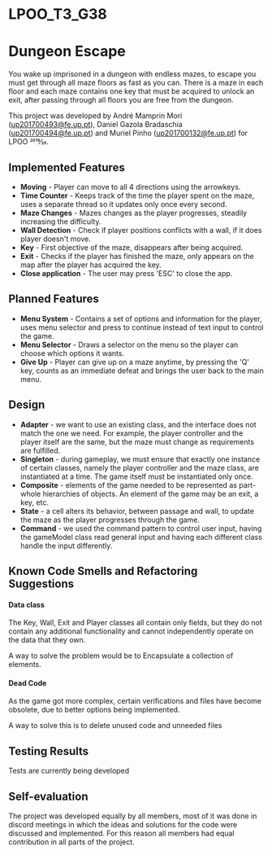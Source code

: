 # LPOO_T3_G38

# Dungeon Escape


You wake up imprisoned in a dungeon with endless mazes, to escape you must get through all maze floors as fast as you can. There is a maze in each floor and each maze contains one key that must be acquired to unlock an exit, after passing through all floors you are free from the dungeon.

This project was developed by André Mamprin Mori (up201700493@fe.up.pt), Daniel Gazola Bradaschia (up201700494@fe.up.pt) and Muriel Pinho (up201700132@fe.up.pt) for LPOO 2019⁄20.

## Implemented Features


* **Moving** - Player can move to all 4 directions using the arrowkeys.
* **Time Counter** - Keeps track of the time the player spent on the maze, uses a separate thread so it updates only once every second.
* **Maze Changes** - Mazes changes as the player progresses, steadily increasing the difficulty.
* **Wall Detection**  - Check if player positions conflicts with a wall, if it does player doesn't move.
* **Key** - First objective of the maze, disappears after being acquired.
* **Exit** - Checks if the player has finished the maze, only appears on the map after the player has acquired the key.    
* **Close application** - The user may press 'ESC' to close the app.

## Planned Features

* **Menu System** - Contains a set of options and information for the player, uses menu selector and press to continue instead of text input to control the game.
* **Menu Selector** - Draws a selector on the menu so the player can choose which options it wants.
* **Give Up** - Player can give up on a maze anytime, by pressing the 'Q' key, counts as an immediate defeat and brings the user back to the main menu.

## Design

* **Adapter** - we want to use an existing class, and the interface does not match the one we need. For example, the player controller and the player itself are the same, but the maze must change as requirements are fulfilled.
* **Singleton** - during gameplay, we must ensure that exactly one instance of certain classes, namely the player controller and the maze class, are instantiated at a time. The game itself must be instantiated only once.
* **Composite** - elements of the game needed to be represented as part-whole hierarchies of objects. An element of the game may be an exit, a key, etc.
* **State** - a cell alters its behavior, between passage and wall, to update the maze as the player progresses through the game.
* **Command** - we used the command pattern to control user input, having the gameModel class read general input and having each different class handle the input differently.

## Known Code Smells and Refactoring Suggestions
  

#### Data class

The Key, Wall, Exit and Player classes all contain only fields, but they do not contain any additional functionality and cannot independently operate on the data that they own.

A way to solve the problem would be to Encapsulate a collection of elements.

#### Dead Code

As the game got more complex, certain verifications and files have become obsolete, due to better options being implemented.

A way to solve this is to delete unused code and unneeded files

## Testing Results

Tests are currently being developed

## Self-evaluation

The project was developed equally by all members, most of it was done in discord meetings in which the ideas and solutions for the code were discussed and implemented. For this reason all members had equal contribution in all parts of the project.
